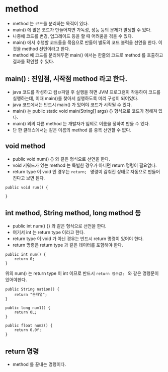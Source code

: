 # method
* method 는 코드를 분리하는 목적이 있다.
* main() 에 많은 코드가 만들어지면 가독성, 성능 등의 문제가 발생할 수 있다.
* 나중에 코드를 변경, 업그레이드 등을 할 때 어려움을 겪을 수 있다.
* main() 에서 수행할 코드들을 묶음으로 만들어 별도의 코드 블럭을 선언을 한다. 이것을 method 선언이라고 한다.
* method 에 코드를 분리해두면 main() 에서는 한줄의 코드로 method 를 호출하고 결과를 확인할 수 있다.

## main() : 진입점, 시작점 method 라고 한다.
* java 코드를 작성하고 컴ㅂ파일 후 실행을 하면 JVM 프로그램이 작동하여 코드를 실행하는데, 이때 main()를 찾아서 실행하도록 미리 구성이 되어있다.
* java 코드에서는 반드시 main() 가 있어야 코드가 시작될 수 있다.
* main() 는 public static void main(String[] args) {} 형식으로 코드가 정해져 있다.
* main() 외의 다른 method 는 개발자가 임의로 이름을 정하여 만들 수 있다.
* 단 한 클래스에서는 같은 이름의 method 를 중복 선언할 수 없다.

## void method
* public void num() {} 와 같은 형식으로 선언을 한다.
* void 키워드가 있는 method 는 특별한 경우가 아니면 return 명령이 필요없다.
* return type 이 void 인 경우는 ```return; ``` 명령이 감춰진 상태로 자동으로 만들어진다고 보면 된다.

```
public void run() {

}
```

## int method, String method, long method 등 
* public int num() {} 와 같은 형식으로 선언을 한다.
* 여기서 int 는 return type 이라고 한다.
* return type 이 void 가 아닌 경우는 반드시 return 명령이 있어야 한다.
* return 명령은 return type 과 같은 데이터를 포함해야 한다.
```
public int num() {
	return 0;
}
```
위의 num() 는 return type 이 int 이므로 반드시 ```return 정수값; ``` 와 같은 명령문이 있어야한다.

```
public String nation() {
	return "문자열";
}
```
```
public long num1() {
	return 0L;
}
```
```
public float num2() {
	return 0.0f;
}
```

## return 명령
* method 를 끝내는 명령이다.